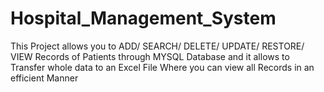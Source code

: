 # Hospital_Management_System
This Project allows you to ADD/ SEARCH/ DELETE/ UPDATE/ RESTORE/ VIEW Records of Patients through MYSQL Database and it allows to Transfer whole data to an Excel File Where you can view all Records in an efficient Manner

